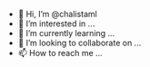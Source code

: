 - 👋 Hi, I’m @chalistaml
- 👀 I’m interested in ...
- 🌱 I’m currently learning ...
- 💞️ I’m looking to collaborate on ...
- 📫 How to reach me ...

<!---
chalistaml/chalistaml is a ✨ special ✨ repository because its `README.md` (this file) appears on your GitHub profile.
You can click the Preview link to take a look at your changes.
--->
